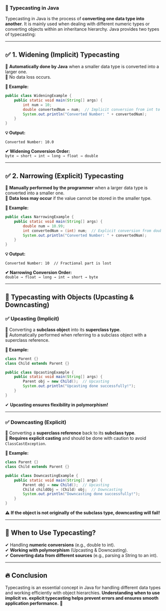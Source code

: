 ### 🔄 **Typecasting in Java**  

Typecasting in Java is the process of **converting one data type into another**. It is mainly used when dealing with different numeric types or converting objects within an inheritance hierarchy. Java provides two types of typecasting:  

---

## ✅ **1. Widening (Implicit) Typecasting**  
🔹 **Automatically done by Java** when a smaller data type is converted into a larger one.  
🔹 No data loss occurs.  

**📝 Example:**  
```java
public class WideningExample {
    public static void main(String[] args) {
        int num = 10;
        double convertedNum = num;  // Implicit conversion from int to double
        System.out.println("Converted Number: " + convertedNum);
    }
}
```
**💡 Output:**  
```
Converted Number: 10.0
```
**✔ Widening Conversion Order:**  
`byte → short → int → long → float → double`  

---

## ✅ **2. Narrowing (Explicit) Typecasting**  
🔹 **Manually performed by the programmer** when a larger data type is converted into a smaller one.  
🔹 **Data loss may occur** if the value cannot be stored in the smaller type.  

**📝 Example:**  
```java
public class NarrowingExample {
    public static void main(String[] args) {
        double num = 10.99;
        int convertedNum = (int) num;  // Explicit conversion from double to int
        System.out.println("Converted Number: " + convertedNum);
    }
}
```
**💡 Output:**  
```
Converted Number: 10  // Fractional part is lost
```
**✔ Narrowing Conversion Order:**  
`double → float → long → int → short → byte`  

---

## 🎯 **Typecasting with Objects (Upcasting & Downcasting)**  

### ✅ **Upcasting (Implicit)**
🔹 Converting a **subclass object** into its **superclass type**.  
🔹 Automatically performed when referring to a subclass object with a superclass reference.  

**📝 Example:**  
```java
class Parent {}
class Child extends Parent {}

public class UpcastingExample {
    public static void main(String[] args) {
        Parent obj = new Child();  // Upcasting
        System.out.println("Upcasting done successfully!");
    }
}
```
✔ **Upcasting ensures flexibility in polymorphism!**  

---

### ✅ **Downcasting (Explicit)**
🔹 Converting a **superclass reference** back to its **subclass type**.  
🔹 **Requires explicit casting** and should be done with caution to avoid `ClassCastException`.  

**📝 Example:**  
```java
class Parent {}
class Child extends Parent {}

public class DowncastingExample {
    public static void main(String[] args) {
        Parent obj = new Child();  // Upcasting
        Child childObj = (Child) obj;  // Downcasting
        System.out.println("Downcasting done successfully!");
    }
}
```
⚠ **If the object is not originally of the subclass type, downcasting will fail!**  

---

## 🚀 **When to Use Typecasting?**  
✔ Handling **numeric conversions** (e.g., double to int).  
✔ **Working with polymorphism** (Upcasting & Downcasting).  
✔ **Converting data from different sources** (e.g., parsing a String to an int).  

---

## 🔥 **Conclusion**  
Typecasting is an essential concept in Java for handling different data types and working efficiently with object hierarchies. **Understanding when to use implicit vs. explicit typecasting helps prevent errors and ensures smooth application performance.** 🚀  

